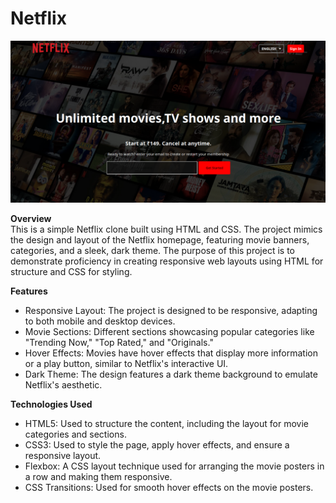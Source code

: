 # Netflix
<img src="images/netflix.png">
<p>
  <b>Overview</b><br>
This is a simple Netflix clone built using HTML and CSS. The project mimics the design and layout of the Netflix homepage, featuring movie banners, categories, and a sleek, dark theme. The purpose of this project is to demonstrate proficiency in creating responsive web layouts using HTML for structure and CSS for styling.
</p>
<p>
  <b>Features</b>
    <br>
  <ul>
    <li>Responsive Layout: The project is designed to be responsive, adapting to both mobile and desktop devices.</li>
    <li>Movie Sections: Different sections showcasing popular categories like "Trending Now," "Top Rated," and "Originals."</li>
    <li>Hover Effects: Movies have hover effects that display more information or a play button, similar to Netflix's interactive UI.</li>
    <li>Dark Theme: The design features a dark theme background to emulate Netflix's aesthetic.</li>
  </ul>
</p>
<p>
  <b>Technologies Used</b>
  <ul>
    <li>HTML5: Used to structure the content, including the layout for movie categories and sections.</li>
    <li>CSS3: Used to style the page, apply hover effects, and ensure a responsive layout.</li>
    <li>Flexbox: A CSS layout technique used for arranging the movie posters in a row and making them responsive.</li>
    <li>CSS Transitions: Used for smooth hover effects on the movie posters.</li>
  </ul>
</p>
